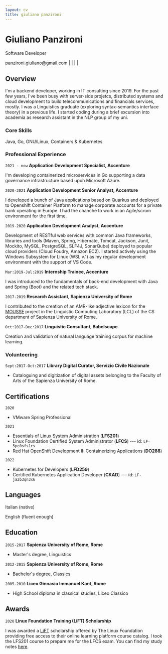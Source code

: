 ```yaml
---
layout: cv
title: giuliano panzironi
---
```

# Giuliano Panzironi
Software Developer

<div id="webaddress">
<a href="mailto:panzironi.giuliano@gmail.com">panzironi.giuliano@gmail.com</a>
| <a href="https://github.com/giulianopz" class="fab fa-github"></a>
| <a href="https://www.linkedin.com/in/giuliano-panzironi/" class="fab fa-linkedin"></a>
| <a href="https://twitter.com/giulianopz" class="fab fa-twitter"></a>
| <a href="https://hachyderm.io/web/@giulianopz" class="fab fa-mastodon"></a>
</div>

## Overview

I'm a backend developer, working in IT consulting since 2019. For the past few years, I've been busy with server-side projetcs, distributed systems and cloud development to build telecommunications and financials services, mostly. I was a Linguistics graduate (exploring syntax-semantics interface theory) in a previous life. I started coding during a brief excursion into academia as research assistant in the NLP group of my uni.

### Core Skills

Java, Go, GNU/Linux, Containers & Kubernetes

### Professional Experience

`2021 - now`
__Application Development Specialist, Accenture__

I'm developing containerized microservices in Go supporting a data governance infrastructure based upon Microsoft Azure.

`2020-2021`
__Application Development Senior Analyst, Accenture__

I developed a bunch of Java applications based on Quarkus and deployed to Openshift Container Platform to manage corporate accounts for a private bank operating in Europe. I had the chanche to work in an Agile/scrum environment for the first time.

`2019-2020`
__Application Development Analyst, Accenture__

Development of RESTful web services with common Java frameworks, libraries and tools (Maven, Spring, Hibernate, Tomcat, Jackson, Junit, Mockito, MySQL, PostgreSQL, SLF4J, SonarQube) deployed to popular cloud providers (Cloud Foudry, Amazon EC2). I started actively using the Windows Subsystem for Linux (WSL v.1) as my regular development environment with the support of VS Code.

`Mar:2019-Jul:2019`
__Internship Trainee, Accenture__

I was introduced to the fundamentals of back-end development with Java and Spring (Boot) and the related tech stack.

`2017-2019`
__Research Assistant, Sapienza University of Rome__

I contributed to the creation of an AMR-like adjective lexicon for the [MOUSSE](http://mousse-project.org/) project in the Linguistic Computing Laboratory (LCL) of the CS department of Sapienza University of Rome.

`Oct:2017-Dec:2017`
__Linguistic Consultant, Babelscape__

Creation and validation of natural language training corpus for machine learning.

### Volunteering

`Sept:2017-Oct:2017`
__Library Digital Curator, Servizio Civile Nazionale__

- Cataloguing and digitization of digital assets belonging to the Faculty of Arts of the Sapienza University of Rome.

## Certifications

`2020`

- VMware Spring Professional

`2021`

- Essentials of Linux System Administration (**LFS201**)
- Linux Foundation Certified System Administrator (**LFCS**) --- id: `LF-5pc0sfs1rs`
- Red Hat OpenShift Development II: Containerizing Applications (**DO288**)

`2022`

- Kubernetes for Developers (**LFD259**)
- Certified Kubernetes Application Developer (**CKAD**) --- id: `LF-ja2b3qn3x6`

## Languages

Italian (native)

English (fluent enough)

## Education

`2015-2017`
__Sapienza University of Rome, Rome__

- Master's degree, Linguistics

`2012-2015`
__Sapienza University of Rome, Rome__

- Bachelor's degree, Classics

`2005-2010`
__Liceo Ginnasio Immanuel Kant, Rome__

- High School diploma in classical studies, Liceo Classico

## Awards

`2020` 
__Linux Foundation Training (LiFT) Scholarship__ 

I was awarded a [LiFT](https://www.linuxfoundation.org/about/lift-scholarships) scholarship offered by The Linux Foundation providing free access to their online learning platform course catalog. I took the LFS201 course to prepare me for the LFCS exam. You can find my study notes [here](https://github.com/giulianopz/lfcs).

<br><br>

<!-- thanks, Eliseo Papa: https://elipapa.github.io/markdown-cv/ -->

<!-- ### Footer 
Last updated: 19 November 2022 -->
